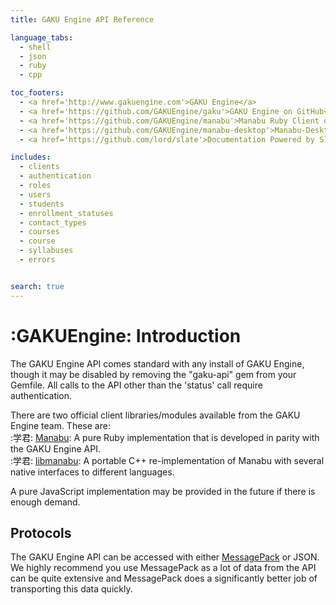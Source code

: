 ```yaml
---
title: GAKU Engine API Reference

language_tabs:
  - shell
  - json
  - ruby
  - cpp

toc_footers:
  - <a href='http://www.gakuengine.com'>GAKU Engine</a>
  - <a href='https://github.com/GAKUEngine/gaku'>GAKU Engine on GitHub</a>
  - <a href='https://github.com/GAKUEngine/manabu'>Manabu Ruby Client on GitHub</a>
  - <a href='https://github.com/GAKUEngine/manabu-desktop'>Manabu-Desktop Ruby + GTK Client on GitHub</a>
  - <a href='https://github.com/lord/slate'>Documentation Powered by Slate</a>

includes:
  - clients
  - authentication
  - roles
  - users
  - students
  - enrollment_statuses
  - contact_types
  - courses
  - course
  - syllabuses
  - errors


search: true
---
```


:GAKUEngine: Introduction
=========================
The GAKU Engine API comes standard with any install of GAKU Engine, though it may be disabled
by removing the "gaku-api" gem from your Gemfile. All calls to the API other than the 'status'
call require authentication.  
  
There are two official client libraries/modules available from the GAKU Engine team. These are:  
:学君: [Manabu](https://github.com/GAKUEngine/manabu): A pure Ruby implementation that is 
developed in parity with the GAKU Engine API.  
:学君: [libmanabu](https://github.com/GAKUEngine/libmanabu): A portable C++ re-implementation 
of Manabu with several native interfaces to different languages.  

<aside class="notice">A pure JavaScript implementation may be provided in the future if there is enough demand.</aside>

Protocols
---------
The GAKU Engine API can be accessed with either [MessagePack](https://msgpack.org/) or JSON.
We highly recommend you use MessagePack as a lot of data from the API can be quite extensive
and MessagePack does a significantly better job of transporting this data quickly.
